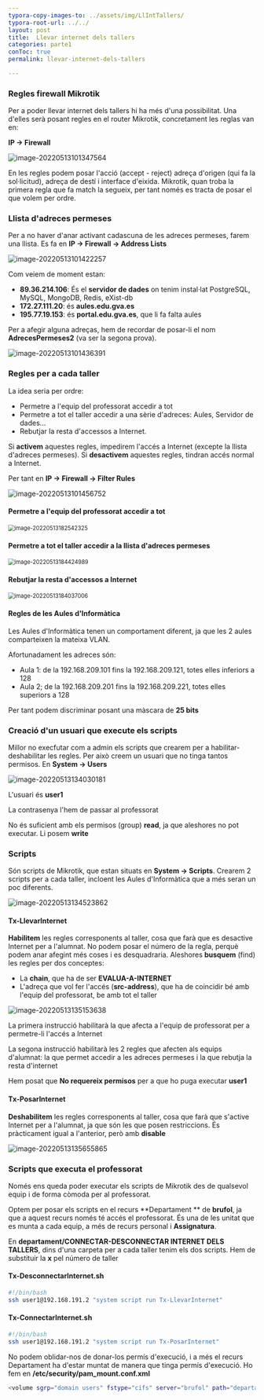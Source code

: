 ```yaml
---
typora-copy-images-to: ../assets/img/LlIntTallers/
typora-root-url: ../../
layout: post
title:  Llevar internet dels tallers
categories: parte1
conToc: true
permalink: llevar-internet-dels-tallers

---
```


### Regles firewall Mikrotik

Per a poder llevar internet dels tallers hi ha més d'una possibilitat. Una d'elles serà posant regles en el router Mikrotik, concretament les reglas van en:

**IP -> Firewall**

![image-20220513101347564](/manteniment/assets/img/LlIntTallers/image-20220513101347564.png)

En les regles podem posar l'acció (accept - reject) adreça d'origen (qui fa la sol·licitud), adreça de destí i interface d'eixida. Mikrotik, quan troba la primera regla que fa match la segueix, per tant només es tracta de posar el que volem per ordre.

### Llista d'adreces permeses

Per a no haver d'anar activant cadascuna de les adreces permeses, farem una llista. Es fa en **IP -> Firewall -> Address Lists**

![image-20220513101422257](/manteniment/assets/img/LlIntTallers/image-20220513101422257.png)

Com veiem de moment estan:

- **89.36.214.106**: És el **servidor de dades** on tenim instal·lat PostgreSQL, MySQL, MongoDB, Redis, eXist-db
- **172.27.111.20**: és **aules.edu.gva.es**
- **195.77.19.153**: és **portal.edu.gva.es**, que li fa falta aules

Per a afegir alguna adreças, hem de recordar de posar-li el nom **AdrecesPermeses2** (va ser la segona prova).

![image-20220513101436391](/manteniment/assets/img/LlIntTallers/image-20220513101436391.png)

### Regles per a cada taller

La idea seria per ordre:

- Permetre a l'equip del professorat accedir a tot
- Permetre a tot el taller accedir a una sèrie d'adreces: Aules, Servidor de dades...
- Rebutjar la resta d'accessos a Internet.

Si **activem** aquestes regles, impedirem l'accés a Internet (excepte la llista d'adreces permeses). Si **desactivem** aquestes regles, tindran accés normal a Internet.

Per tant en **IP -> Firewall -> Filter Rules**

![image-20220513101456752](/manteniment/assets/img/LlIntTallers/image-20220513101456752.png)



#### Permetre a l'equip del professorat accedir a tot

<img src="/manteniment/assets/img/LlIntTallers/image-20220513182542325.png" alt="image-20220513182542325" style="zoom:80%;" />

#### Permetre a tot el taller accedir a la llista d'adreces permeses

<img src="/manteniment/assets/img/LlIntTallers/image-20220513184424989.png" alt="image-20220513184424989" style="zoom:80%;" />

#### Rebutjar la resta d'accessos a Internet

<img src="/manteniment/assets/img/LlIntTallers/image-20220513184037006.png" alt="image-20220513184037006" style="zoom:80%;" />



#### Regles de les Aules d'Informàtica

Les Aules d'Informàtica tenen un comportament diferent, ja que les 2 aules comparteixen la mateixa VLAN.

Afortunadament les adreces són:

- Aula 1: de la 192.168.209.101 fins la 192.168.209.121, totes elles inferiors a 128
- Aula 2; de la 192.168.209.201 fins la 192.168.209.221, totes elles superiors a 128

Per tant podem discriminar posant una màscara de **25 bits**



### Creació d'un usuari que execute els scripts

Millor no execfutar com a admin els scripts que crearem per a habilitar-deshabilitar les regles. Per això creem un usuari que no tinga tantos permisos. En **System -> Users** 

![image-20220513134030181](/manteniment/assets/img/LlIntTallers/image-20220513134030181.png)

L'usuari és **user1**

La contrasenya l'hem de passar al professorat

No és suficient amb els permisos (group) **read**, ja que aleshores no pot executar. Li posem **write**



### Scripts

Són scripts de Mikrotik, que estan situats en **System -> Scripts**. Crearem 2 scripts per a cada taller, incloent les Aules d'Informàtica que a més seran un poc diferents. 

![image-20220513134523862](/manteniment/assets/img/LlIntTallers/image-20220513134523862.png)

#### Tx-LlevarInternet

**Habilitem** les regles corresponents al taller, cosa que farà que es desactive Internet per a l'alumnat. No podem posar el número de la regla, perquè podem anar afegint més coses i es desquadraria. Aleshores **busquem** (find) les regles per dos conceptes:

- La **chain**, que ha de ser **EVALUA-A-INTERNET**
- L'adreça que vol fer l'accés (**src-address**), que ha de coincidir bé amb l'equip del professorat, be amb tot el taller

![image-20220513135153638](/manteniment/assets/img/LlIntTallers/image-20220513135153638.png)

La primera instrucció habilitarà la que afecta a l'equip de professorat per a permetre-li l'accés a Internet

La segona instrucció habilitarà les 2 regles que afecten als equips d'alumnat: la que permet accedir a les adreces permeses i la que rebutja la resta d'internet

Hem posat que **No requereix permisos** per a que ho puga executar **user1**



#### Tx-PosarInternet

**Deshabilitem** les regles corresponents al taller, cosa que farà que s'active Internet per a l'alumnat, ja que són les que posen restriccions. És pràcticament igual a l'anterior, però amb **disable**

![image-20220513135655865](/manteniment/assets/img/LlIntTallers/image-20220513135655865.png)



### Scripts que executa el professorat

Només ens queda poder executar els scripts de Mikrotik des de qualsevol equip i de forma còmoda per al professorat.

Optem per posar els scripts en el recurs **Departament ** de **brufol**, ja que a aquest recurs només té accés el professorat. És una de les unitat que es munta a cada equip, a més de recurs personal i **Assignatura**.

En **departament/CONNECTAR-DESCONNECTAR INTERNET DELS TALLERS**, dins d'una carpeta per a cada taller tenim els dos scripts. Hem de substituir la **x** pel número de taller

#### Tx-DesconnectarInternet.sh

```bash
#!/bin/bash
ssh user1@192.168.191.2 "system script run Tx-LlevarInternet"
```

#### Tx-ConnectarInternet.sh

```bash
#!/bin/bash
ssh user1@192.168.191.2 "system script run Tx-PosarInternet"
```



No podem oblidar-nos de donar-los permís d'execució, i a més el recurs Departament ha d'estar muntat de manera que tinga permís d'execució. Ho fem en **/etc/security/pam_mount.conf.xml**

```bash
<volume sgrp="domain users" fstype="cifs" server="brufol" path="departament" mountpoint="/media/departament" options="vers=2.1,sec=ntlmv2,nodev,nosuid,dir_mode=0700,file_mode=0700"/>
```


